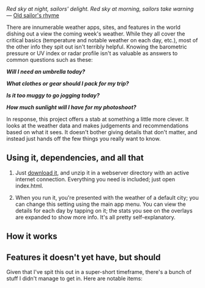 _Red sky at night, sailors' delight._
_Red sky at morning, sailors take warning_
— [Old sailor's rhyme](http://en.wikipedia.org/wiki/Red_sky_at_morning)



There are innumerable weather apps, sites, and features in the world dishing out a view the coming week's weather. While they all cover the critical basics (temperature and notable weather on each day, etc.), most of the other info they spit out isn't terribly helpful. Knowing the barometric pressure or UV index or radar profile isn't as valuable as answers to common questions such as these:


_**Will I need an umbrella today?**_

_**What clothes or gear should I pack for my trip?**_

_**Is it too muggy to go jogging today?**_

_**How much sunlight will I have for my photoshoot?**_


In response, this project offers a stab at something a little more clever. It looks at the weather data and makes judgements and recommendations based on what it sees. It doesn't bother giving details that don't matter, and instead just hands off the few things you really want to know.


## Using it, dependencies, and all that

1. Just [download it](http://github.com/comradecid/RedSky), and unzip it in a webserver directory with an active internet connection. Everything you need is included; just open index.html.

2. When you run it, you're presented with the weather of a default city; you can change this setting using the main app menu. You can view the details for each day by tapping on it; the stats you see on the overlays are expanded to show more info. It's all pretty self-explanatory.


## How it works




## Features it doesn't yet have, but should

Given that I've spit this out in a super-short timeframe, there's a bunch of stuff I didn't manage to get in. Here are notable items:
